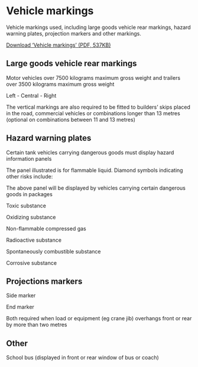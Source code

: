<h1>Vehicle markings</h1>
<p>Vehicle markings used, including large goods vehicle rear markings, hazard warning plates, projection markers and other markings.</p>
<p><a href='https://assets.digital.cabinet-office.gov.uk/media/560aa745e5274a036c000020/the-highway-code-vehicle-markings.pdf'>Download ‘Vehicle markings’ (PDF, 537KB)</a></p>
<h2>Large goods vehicle rear markings</h2>
<p>Motor vehicles over 7500 kilograms maximum gross weight and trailers over 3500 kilograms maximum gross weight</p>
<p></p>
Left  -  Central  -  Right <p>The vertical markings are also required to be fitted to builders’ skips placed in the road, commercial vehicles or combinations longer than 13 metres (optional on combinations between 11 and 13 metres)</p>
<h2>Hazard warning plates</h2>
<p>Certain tank vehicles carrying dangerous goods must display hazard information panels</p>
<p></p>
The panel illustrated is for flammable liquid. Diamond symbols indicating other risks include: <p></p>
The above panel will be displayed by vehicles carrying certain dangerous goods in packages <p></p>
Toxic substance <p></p>
Oxidizing substance <p></p>
Non-flammable compressed gas <p></p>
Radioactive substance <p></p>
Spontaneously combustible substance <p></p>
Corrosive substance <h2>Projections markers</h2>
<p></p>
Side marker <p></p>
End marker <p>Both required when load or equipment (eg crane jib) overhangs front or rear by more than two metres</p>
<h2>Other</h2>
<p></p>
School bus (displayed in front or rear window of bus or coach)
